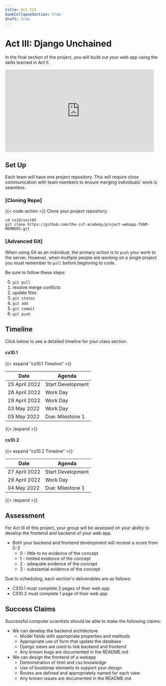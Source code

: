```yaml
---
title: Act III
bookCollapseSection: true
draft: true
---
```


# Act III: Django Unchained

In the final section of the project, you will build out your web app using the skills learned in Act II. 

<iframe src="https://giphy.com/embed/L3bj6t3opdeNddYCyl" width="480" height="266" frameBorder="0" class="giphy-embed" allowFullScreen></iframe><p><a href="https://giphy.com/gifs/rickandmorty-season-4-episode-2-rick-and-morty-L3bj6t3opdeNddYCyl"></a></p>


## Set Up
Each team will have one project repository. This will require close communication with team members to ensure merging individuals' work is seamless. 

### [Cloning Repo]

{{< code-action >}} Clone your project repository: 

```shell
cd cs10/unit02
git clone https://github.com/the-isf-academy/project-webapp-TEAM-MEMBERS.git
```

### [Advanced Git]

When using Git as an individual, the primary action is to `push` your work to the server. However, when multiple people are working on a single project you must remember to `pull` before beginning to code. 

Be sure to follow these steps: 

0. `git pull`
0. resolve merge conflicts
0. update files 
0. `git status`
0. `git add`
0. `git commit`
0. `git push`

## Timeline

Click below to see a detailed timeline for your class section.

#### cs10.1
{{< expand "cs10.1 Timeline" >}}

| Date        | Agenda                  |
|-------------|-------------------------|
| 25 April 2022  | Start Development |
| 26 April 2022  | Work Day |
| 29 April 2022  | Work Day|
| 03 May 2022  | Work Day|
| 05 May 2022 | Due: Milestone 1      |

{{< /expand >}}

#### cs10.2

{{< expand "cs10.2 Timeline" >}}

| Date        | Agenda                  |
|-------------|-------------------------|
| 27 April 2022  | Start Development |
| 29 April 2022  | Work Day|
| 04 May 2022 | Due: Milestone 1        |
{{< /expand >}}

## Assessment

For Act III of this project, your group will be assessed on your ability to develop the frontend and backend of your web app. 

- Both your backend and frontend development will receive a score from 0-3
    - 0 - little to no evidence of the concept
    - 1 - limited evidence of the concept
    - 2 - adequate evidence of the concept
    - 3 - substantial evidence of the concept

Due to scheduling, each section's deliverables are as follows: 
- CS10.1 must complete 2 pages of their web app 
- CS10.2 must complete 1 page of their web app

## Success Claims

Successful computer scientists should be able to make the following claims:

- We can develop the backend architecture
    - Model fields with appropriate properties and methods 
    - Appropriate use of form that update the database
    - Django views are used to link backend and frontend  
    - Any known bugs are documented in the README.md 
- We can design the frontend of a webapp
    - Demonstration of html and css knowledge 
    - Use of bootstrap elements to support your design
    - Routes are defined and appropriately named for each view
    - Any known issues are documented in the README.md 





<!-- ### [Heroku]

Up until this point, although we've been building web app we've only been interacting with them on your local machine. For this project, you will be able to push your work live to the web! 

{{< code-action >}} To set up this functionality, copy and past the following into the terminal:
```shell
$ cd project_webapp_YOUR_PROJECT_TEAM_NAME
$ brew tap heroku/brew && brew install heroku
$ heroku git:remote -a cs10-team-name
```

To push to the web follow these steps:

0. add all updated files
0. commit files
0. push to github: `git push`
0. push to heroku remote: `git push heroku main`
0. check deployment: `heroku open`

**We don't recommend pushing to Heroku after every edit.** Pushing live to the web should primarily be done after you are confident in update.  -->
